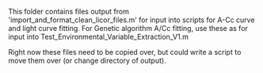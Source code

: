 This folder contains files output from 'import_and_format_clean_licor_files.m' for input 
into scripts for A-Cc curve and light curve fitting.  For Genetic algorithm A/Cc fitting,
use these as for input into Test_Environmental_Variable_Extraction_V1.m

Right now these files need to be copied over, but could write a script to move them over 
(or change directory of output).
